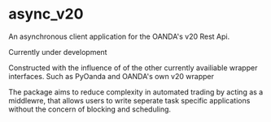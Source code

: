 # async_v20

An asynchronous client application for the OANDA's v20 Rest Api. 

Currently under development

Constructed with the influence of  of the other currently availiable wrapper interfaces. Such as PyOanda and OANDA's own v20 wrapper

The package aims to reduce complexity in automated trading by acting as a middlewre, that allows users to write seperate task specific applications without the concern of blocking and scheduling.
